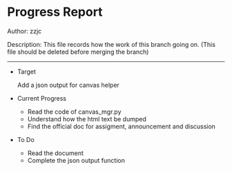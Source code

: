 # Progress Report

Author: zzjc

Description: This file records how the work of this branch going on. (This file should be deleted before merging the branch)

---

- Target

  Add a json output for canvas helper

- Current Progress
  - Read the code of canvas_mgr.py
  - Understand how the html text be dumped
  - Find the official doc for assigment, announcement and discussion
- To Do
  - Read the document
  - Complete the json output function
